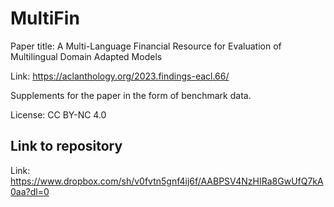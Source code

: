 # MultiFin
Paper title: A Multi-Language Financial Resource for Evaluation of Multilingual Domain Adapted Models

Link: https://aclanthology.org/2023.findings-eacl.66/

Supplements for the paper in the form of benchmark data.

License: CC BY-NC 4.0

## Link to repository
Link: https://www.dropbox.com/sh/v0fvtn5gnf4ij6f/AABPSV4NzHIRa8GwUfQ7kA0aa?dl=0

